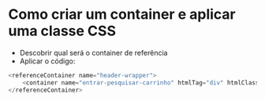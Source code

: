# Como criar um container e aplicar uma classe CSS
- Descobrir qual será o container de referência
- Aplicar o código:
```php
<referenceContainer name="header-wrapper">
    <container name="entrar-pesquisar-carrinho" htmlTag="div" htmlClass="entrar-pesquisar-carrinho"></container>
</referenceContainer>
```